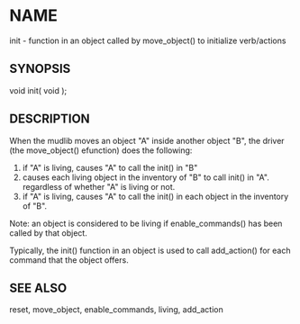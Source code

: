 # NAME

init - function in an object called by move_object() to initialize verb/actions

## SYNOPSIS

void init( void );

## DESCRIPTION

When the mudlib moves an object "A" inside another object "B", the
driver (the move_object() efunction) does the following:

1. if "A" is living, causes "A" to call the init() in "B"
2. causes each living object in the inventory of "B" to call init() in "A".  regardless of whether "A" is living or not.
3. if "A" is living, causes "A" to call the init() in each object in the inventory of "B".

Note: an object is considered to be living if enable_commands() has
been called by that object.

Typically, the init() function in an object is used to call add_action()
for each command that the object offers.

## SEE ALSO

reset, move_object, enable_commands, living, add_action
